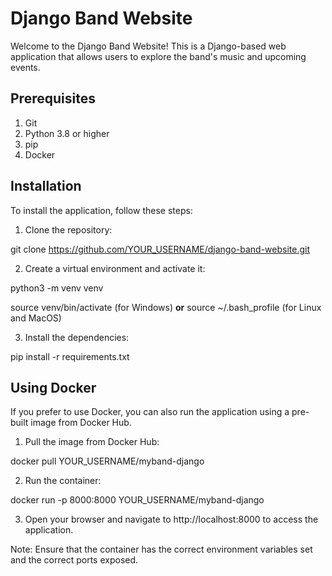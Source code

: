 # Django Band Website

Welcome to the Django Band Website! This is a Django-based web application that allows users to explore the band's music and upcoming events.

## Prerequisites

1. Git
2. Python 3.8 or higher
3. pip
4. Docker

## Installation

To install the application, follow these steps:

1. Clone the repository:

git clone https://github.com/YOUR_USERNAME/django-band-website.git

2. Create a virtual environment and activate it:

python3 -m venv venv

source venv/bin/activate (for Windows) **or** source ~/.bash_profile (for Linux and MacOS)

3. Install the dependencies:

pip install -r requirements.txt

## Using Docker

If you prefer to use Docker, you can also run the application using a pre-built image from Docker Hub.

1. Pull the image from Docker Hub:

docker pull YOUR_USERNAME/myband-django

2. Run the container:

docker run -p 8000:8000 YOUR_USERNAME/myband-django

3. Open your browser and navigate to http://localhost:8000 to access the application.

Note: Ensure that the container has the correct environment variables set and the correct ports exposed.

